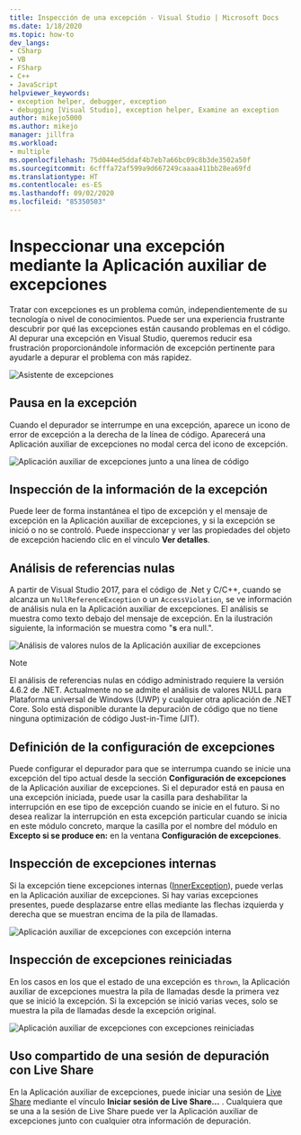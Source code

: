 ```yaml
---
title: Inspección de una excepción - Visual Studio | Microsoft Docs
ms.date: 1/18/2020
ms.topic: how-to
dev_langs:
- CSharp
- VB
- FSharp
- C++
- JavaScript
helpviewer_keywords:
- exception helper, debugger, exception
- debugging [Visual Studio], exception helper, Examine an exception
author: mikejo5000
ms.author: mikejo
manager: jillfra
ms.workload:
- multiple
ms.openlocfilehash: 75d044ed5ddaf4b7eb7a66bc09c8b3de3502a50f
ms.sourcegitcommit: 6cfffa72af599a9d667249caaaa411bb28ea69fd
ms.translationtype: HT
ms.contentlocale: es-ES
ms.lasthandoff: 09/02/2020
ms.locfileid: "85350503"
---
```

# <a name="inspect-an-exception-using-the-exception-helper"></a>Inspeccionar una excepción mediante la Aplicación auxiliar de excepciones 

Tratar con excepciones es un problema común, independientemente de su tecnología o nivel de conocimientos. Puede ser una experiencia frustrante descubrir por qué las excepciones están causando problemas en el código. Al depurar una excepción en Visual Studio, queremos reducir esa frustración proporcionándole información de excepción pertinente para ayudarle a depurar el problema con más rapidez.

![Asistente de excepciones](media/debugger-exception-helper-default.png)

## <a name="pause-on-the-exception"></a>Pausa en la excepción
Cuando el depurador se interrumpe en una excepción, aparece un icono de error de excepción a la derecha de la línea de código. Aparecerá una Aplicación auxiliar de excepciones no modal cerca del icono de excepción.

![Aplicación auxiliar de excepciones junto a una línea de código](media/debugger-exception-helper-locerror.png)

## <a name="inspect-exception-info"></a>Inspección de la información de la excepción
Puede leer de forma instantánea el tipo de excepción y el mensaje de excepción en la Aplicación auxiliar de excepciones, y si la excepción se inició o no se controló. Puede inspeccionar y ver las propiedades del objeto de excepción haciendo clic en el vínculo **Ver detalles**.

## <a name="analyze-null-references"></a>Análisis de referencias nulas
A partir de Visual Studio 2017, para el código de .Net y C/C++, cuando se alcanza un `NullReferenceException` o un `AccessViolation`, se ve información de análisis nula en la Aplicación auxiliar de excepciones. El análisis se muestra como texto debajo del mensaje de excepción. En la ilustración siguiente, la información se muestra como "**s** era null.".

![Análisis de valores nulos de la Aplicación auxiliar de excepciones](media/debugger-exception-helper-default.png)


> [!NOTE]
> El análisis de referencias nulas en código administrado requiere la versión 4.6.2 de .NET. Actualmente no se admite el análisis de valores NULL para Plataforma universal de Windows (UWP) y cualquier otra aplicación de .NET Core. Solo está disponible durante la depuración de código que no tiene ninguna optimización de código Just-in-Time (JIT).

## <a name="configure-exception-settings"></a>Definición de la configuración de excepciones 
Puede configurar el depurador para que se interrumpa cuando se inicie una excepción del tipo actual desde la sección **Configuración de excepciones** de la Aplicación auxiliar de excepciones. Si el depurador está en pausa en una excepción iniciada, puede usar la casilla para deshabilitar la interrupción en ese tipo de excepción cuando se inicie en el futuro. Si no desea realizar la interrupción en esta excepción particular cuando se inicia en este módulo concreto, marque la casilla por el nombre del módulo en **Excepto si se produce en:** en la ventana **Configuración de excepciones**. 

## <a name="inspect-inner-exceptions"></a>Inspección de excepciones internas 
Si la excepción tiene excepciones internas ([InnerException](https://docs.microsoft.com/dotnet/api/system.exception.innerexception)), puede verlas en la Aplicación auxiliar de excepciones. Si hay varias excepciones presentes, puede desplazarse entre ellas mediante las flechas izquierda y derecha que se muestran encima de la pila de llamadas.

![Aplicación auxiliar de excepciones con excepción interna](media/debugger-exception-helper-innerexception.png)

## <a name="inspect-rethrown-exceptions"></a>Inspección de excepciones reiniciadas
En los casos en los que el estado de una excepción es `thrown`, la Aplicación auxiliar de excepciones muestra la pila de llamadas desde la primera vez que se inició la excepción. Si la excepción se inició varias veces, solo se muestra la pila de llamadas desde la excepción original.

![Aplicación auxiliar de excepciones con excepciones reiniciadas](media/debugger-exception-helper-innerexception.png)

## <a name="share-a-debug-session-with-live-share"></a>Uso compartido de una sesión de depuración con Live Share
En la Aplicación auxiliar de excepciones, puede iniciar una sesión de [Live Share](https://docs.microsoft.com/visualstudio/liveshare/) mediante el vínculo **Iniciar sesión de Live Share...** . Cualquiera que se una a la sesión de Live Share puede ver la Aplicación auxiliar de excepciones junto con cualquier otra información de depuración.

